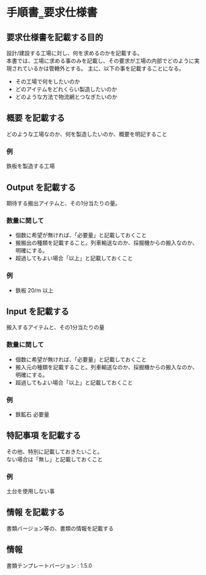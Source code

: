 # 手順書‗要求仕様書

## 要求仕様書を記載する目的
設計/建設する工場に対し、何を求めるのかを記載する。  
本書では、工場に求める事のみを記載し、その要求が工場の内部でどのように実現されているかは管轄外とする。
主に、以下の事を記載することになる。
- その工場で何をしたいのか
- どのアイテムをどれくらい製造したいのか
- どのような方法で物流網とつなぎたいのか

## 概要 を記載する
どのような工場なのか、何を製造したいのか、概要を明記すること

### 例  
鉄板を製造する工場

## Output を記載する
期待する搬出アイテムと、その1分当たりの量。  
### 数量に関して
- 個数に希望が無ければ、「必要量」と記載しておくこと
- 搬搬出の種類を記載すること。列車輸送なのか、採掘機からの搬入なのか、明確にする。
- 超過してもよい場合「以上」と記載しておくこと

### 例  
- 鉄板 20/m 以上

## Input を記載する
搬入するアイテムと、その1分当たりの量  
### 数量に関して
- 個数に希望が無ければ、「必要量」と記載しておくこと
- 搬入元の種類を記載すること。列車輸送なのか、採掘機からの搬入なのか、明確にする。
- 超過してもよい場合「以上」と記載しておくこと

### 例  
- 鉄鉱石 必要量

## 特記事項 を記載する
その他、特別に記載しておきたいこと。  
ない場合は「無し」と記載しておくこと

### 例  
土台を使用しない事

## 情報 を記載する
書類バージョン等の、書類の情報を記載する


## 情報
書類テンプレートバージョン : 1.5.0
